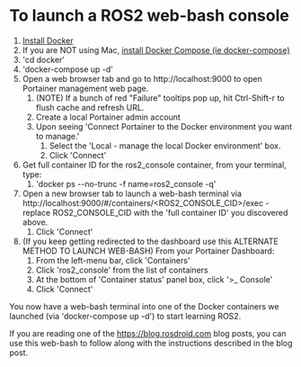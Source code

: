 # To launch a ROS2 web-bash console

1. [Install Docker](https://docs.docker.com/install/)
1. If you are NOT using Mac, [install Docker Compose (ie docker-compose)](https://docs.docker.com/compose/install/)
1. 'cd docker'
1. 'docker-compose up -d'
1. Open a web browser tab and go to http://localhost:9000 to open Portainer management web page.
   1. (NOTE) If a bunch of red "Failure" tooltips pop up, hit Ctrl-Shift-r to flush cache and refresh URL.
   1. Create a local Portainer admin account
   1. Upon seeing 'Connect Portainer to the Docker environment you want to manage.'
      1. Select the 'Local - manage the local Docker environment' box.
      1. Click 'Connect'
1. Get full container ID for the ros2_console container, from your terminal, type:
   1. 'docker ps --no-trunc -f name=ros2_console -q'
1. Open a new browser tab to launch a web-bash terminal via http://localhost:9000/#/containers/<ROS2_CONSOLE_CID>/exec - replace ROS2_CONSOLE_CID with the 'full container ID' you discovered above.
   1. Click 'Connect'
1. (If you keep getting redirected to the dashboard use this ALTERNATE METHOD TO LAUNCH WEB-BASH) From your Portainer Dashboard:
   1. From the left-menu bar, click 'Containers'
   1. Click 'ros2_console' from the list of containers
   1. At the bottom of 'Container status' panel box, click '>_ Console'
   1. Click 'Connect'
   
You now have a web-bash terminal into one of the Docker containers we launched (via 'docker-compose up -d') to start learning ROS2. 

If you are reading one of the https://blog.rosdroid.com blog posts, you can use this web-bash to follow along with the instructions described in the blog post.
